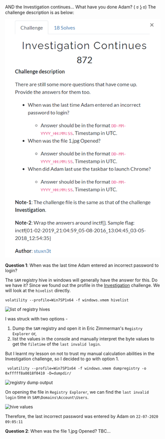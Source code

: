 AND the Investigation continues... What have you done Adam? ( ಠ ʖ̯ ಠ)
The challenge description is as below:

![Challenge Description](images/challenge.png)

**Question 1**: When was the last time Adam entered an incorrect password to login?

The `SAM` registry hive in windows will generally have the answer for this. Do we have it? Since we found out the profile in the [Investigation](insertlink) challenge. We will look at the `hivelist` directly.
```
volatility --profile=Win7SP1x64 -f windows.vmem hivelist
```
![list of registry hives](hivelist.PNG)

I was struck with two options - 
1. Dump the `SAM` registry and open it in Eric Zimmerman's `Registry Explorer` or,
2. list the values in the console and manually interpret the byte values to get the `filetime` of the `last invalid login`. 

But I learnt my lesson on not to trust my manual calculation abilities in the Investigation challenge, so I decided to go with option 1.

```
 volatility --profile=Win7SP1x64 -f windows.vmem dumpregistry -o 0xfffff8a0018f0410 -D=dumpdir/
```
![registry dump output](registry.PNG)

On opening the file in `Registry Explorer`, we can find the `last invalid login` time in `SAM\Domains\Account\Users`.

![hive values](login.PNG)

Therefore, the last incorrect password was entered by Adam on `22-07-2020 09:05:11`

**Question 2**: When was the file 1.jpg Opened?
TBC...
